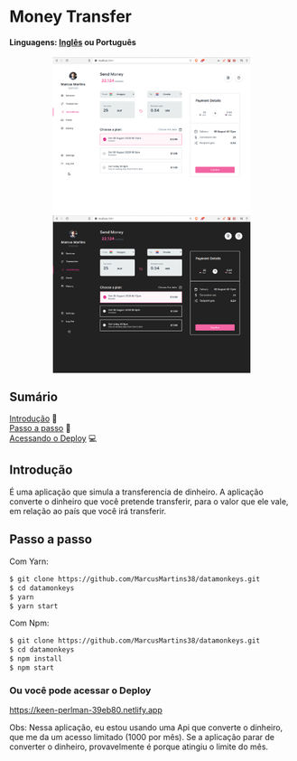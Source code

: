 # Money Transfer

#### Linguagens: <a href="https://github.com/MarcusMartins38/datamonkeys">Inglês<a/> ou Português

<p align="center">
<img src="./.github/HomeLigth.png" width=350 align="center" />
<img src="./.github/HomeDark.png" width=350 align="center" />
</p>

## Sumário
[Introdução](#introdução) :door:  
[Passo a passo](#passo-a-passo) :open_book:  
[Acessando o Deploy](#ou-você-pode-acessar-o-deploy) :computer:



## Introdução

É uma aplicação que simula a transferencia de dinheiro. A aplicação converte o dinheiro que você pretende transferir, para o valor que ele vale, em relação ao país que você irá transferir.

## Passo a passo

Com Yarn:
```
$ git clone https://github.com/MarcusMartins38/datamonkeys.git
$ cd datamonkeys
$ yarn
$ yarn start
```
Com Npm:

```
$ git clone https://github.com/MarcusMartins38/datamonkeys.git
$ cd datamonkeys
$ npm install
$ npm start
```

### Ou você pode acessar o Deploy

https://keen-perlman-39eb80.netlify.app


Obs: Nessa aplicação, eu estou usando uma Api que converte o dinheiro, que me da um acesso limitado (1000 por mês). Se a aplicação parar de converter o dinheiro, provavelmente é porque atingiu o limite do mês.
